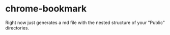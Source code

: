 # chrome-bookmark

Right now just generates a md file with the nested structure of your "Public" directories.
